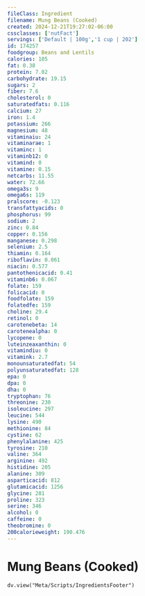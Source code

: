 ```yaml
---
fileClass: Ingredient
filename: Mung Beans (Cooked)
created: 2024-12-21T19:27:02-06:00
cssclasses: ['nutFact']
servings: ['Default | 100g','1 cup | 202']
id: 174257
foodgroup: Beans and Lentils
calories: 105
fat: 0.38
protein: 7.02
carbohydrate: 19.15
sugars: 2
fiber: 7.6
cholesterol: 0
saturatedfats: 0.116
calcium: 27
iron: 1.4
potassium: 266
magnesium: 48
vitaminaiu: 24
vitaminarae: 1
vitaminc: 1
vitaminb12: 0
vitamind: 0
vitamine: 0.15
netcarbs: 11.55
water: 72.66
omega3s: 9
omega6s: 119
pralscore: -0.123
transfattyacids: 0
phosphorus: 99
sodium: 2
zinc: 0.84
copper: 0.156
manganese: 0.298
selenium: 2.5
thiamin: 0.164
riboflavin: 0.061
niacin: 0.577
pantothenicacid: 0.41
vitaminb6: 0.067
folate: 159
folicacid: 0
foodfolate: 159
folatedfe: 159
choline: 29.4
retinol: 0
carotenebeta: 14
carotenealpha: 0
lycopene: 0
luteinzeaxanthin: 0
vitamindiu: 0
vitamink: 2.7
monounsaturatedfat: 54
polyunsaturatedfat: 128
epa: 0
dpa: 0
dha: 0
tryptophan: 76
threonine: 230
isoleucine: 297
leucine: 544
lysine: 490
methionine: 84
cystine: 62
phenylalanine: 425
tyrosine: 210
valine: 364
arginine: 492
histidine: 205
alanine: 309
asparticacid: 812
glutamicacid: 1256
glycine: 281
proline: 323
serine: 346
alcohol: 0
caffeine: 0
theobromine: 0
200calorieweight: 190.476
---
```


# Mung Beans (Cooked)

```dataviewjs
dv.view("Meta/Scripts/IngredientsFooter")
```